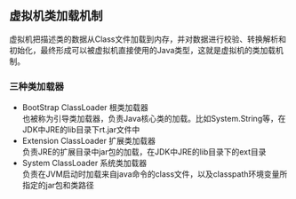 ## 虚拟机类加载机制

虚拟机把描述类的数据从Class文件加载到内存，并对数据进行校验、转换解析和初始化，最终形成可以被虚拟机直接使用的Java类型，这就是虚拟机的类加载机制。


### 三种类加载器
* BootStrap ClassLoader 根类加载器<br/>
也被称为引导类加载器，负责Java核心类的加载。比如System.String等，在JDK中JRE的lib目录下rt.jar文件中
* Extension ClassLoader 扩展类加载器<br/>
负责JRE的扩展目录中jar包的加载，在JDK中JRE的lib目录下的ext目录
* System ClassLoader 系统类加载器<br/>
负责在JVM启动时加载来自java命令的class文件，以及classpath环境变量所指定的jar包和类路径
